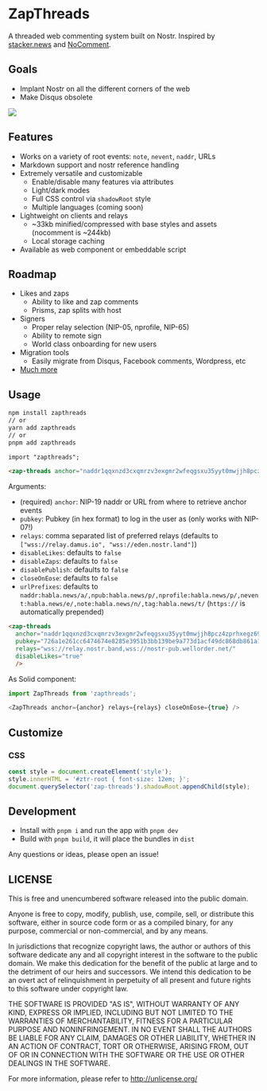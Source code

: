 # ZapThreads

A threaded web commenting system built on Nostr. Inspired by [stacker.news](https://stacker.news) and [NoComment](https://github.com/fiatjaf/nocomment).

## Goals

 - Implant Nostr on all the different corners of the web
 - Make Disqus obsolete

![](https://cdn.nostr.build/i/db1295c70ca0a47c3fcd3cba4f01b9ac194dc981462decae07d8fbd410d468ec.jpg)

## Features

 - Works on a variety of root events: `note`, `nevent`, `naddr`, URLs
 - Markdown support and nostr reference handling
 - Extremely versatile and customizable
   - Enable/disable many features via attributes
   - Light/dark modes
   - Full CSS control via `shadowRoot` style
   - Multiple languages (coming soon)
 - Lightweight on clients and relays
   - ~33kb minified/compressed with base styles and assets (nocomment is ~244kb)
   - Local storage caching
 - Available as web component or embeddable script

## Roadmap

 - Likes and zaps
   - Ability to like and zap comments
   - Prisms, zap splits with host
 - Signers
   - Proper relay selection (NIP-05, nprofile, NIP-65)
   - Ability to remote sign
   - World class onboarding for new users
 - Migration tools
   - Easily migrate from Disqus, Facebook comments, Wordpress, etc
 - [Much more](https://github.com/fr4nzap/zapthreads/issues)

## Usage

```bash
npm install zapthreads
// or
yarn add zapthreads
// or
pnpm add zapthreads
```

```html
import "zapthreads";

<zap-threads anchor="naddr1qqxnzd3cxqmrzv3exgmr2wfeqgsxu35yyt0mwjjh8pcz4zprhxegz69t4wr9t74vk6zne58wzh0waycrqsqqqa28pjfdhz" ... />
```

Arguments:

 - (required) `anchor`: NIP-19 naddr or URL from where to retrieve anchor events
 - `pubkey`: Pubkey (in hex format) to log in the user as (only works with NIP-07!)
 - `relays`: comma separated list of preferred relays (defaults to `["wss://relay.damus.io", "wss://eden.nostr.land"]`)
 - `disableLikes`: defaults to `false`
 - `disableZaps`: defaults to `false`
 - `disablePublish`: defaults to `false`
 - `closeOnEose`: defaults to `false`
 - `urlPrefixes`: defaults to `naddr:habla.news/a/,npub:habla.news/p/,nprofile:habla.news/p/,nevent:habla.news/e/,note:habla.news/n/,tag:habla.news/t/` (`https://` is automatically prepended)

```html
<zap-threads 
  anchor="naddr1qqxnzd3cxqmrzv3exgmr2wfeqgsxu35yyt0mwjjh8pcz4zprhxegz69t4wr9t74vk6zne58wzh0waycrqsqqqa28pjfdhz"
  pubkey="726a1e261cc6474674e8285e3951b3bb139be9a773d1acf49dc868db861a1c11"
  relays="wss://relay.nostr.band,wss://nostr-pub.wellorder.net/"
  disableLikes="true"
  />
```

As Solid component:

```js
import ZapThreads from 'zapthreads';

<ZapThreads anchor={anchor} relays={relays} closeOnEose={true} />
```

## Customize

### CSS

```js
const style = document.createElement('style');
style.innerHTML = '#ztr-root { font-size: 12em; }';
document.querySelector('zap-threads').shadowRoot.appendChild(style);
```

## Development

 - Install with `pnpm i` and run the app with `pnpm dev`
 - Build with `pnpm build`, it will place the bundles in `dist`

Any questions or ideas, please open an issue!

## LICENSE

This is free and unencumbered software released into the public domain.

Anyone is free to copy, modify, publish, use, compile, sell, or
distribute this software, either in source code form or as a compiled
binary, for any purpose, commercial or non-commercial, and by any
means.

In jurisdictions that recognize copyright laws, the author or authors
of this software dedicate any and all copyright interest in the
software to the public domain. We make this dedication for the benefit
of the public at large and to the detriment of our heirs and
successors. We intend this dedication to be an overt act of
relinquishment in perpetuity of all present and future rights to this
software under copyright law.

THE SOFTWARE IS PROVIDED "AS IS", WITHOUT WARRANTY OF ANY KIND,
EXPRESS OR IMPLIED, INCLUDING BUT NOT LIMITED TO THE WARRANTIES OF
MERCHANTABILITY, FITNESS FOR A PARTICULAR PURPOSE AND NONINFRINGEMENT.
IN NO EVENT SHALL THE AUTHORS BE LIABLE FOR ANY CLAIM, DAMAGES OR
OTHER LIABILITY, WHETHER IN AN ACTION OF CONTRACT, TORT OR OTHERWISE,
ARISING FROM, OUT OF OR IN CONNECTION WITH THE SOFTWARE OR THE USE OR
OTHER DEALINGS IN THE SOFTWARE.

For more information, please refer to <http://unlicense.org/>